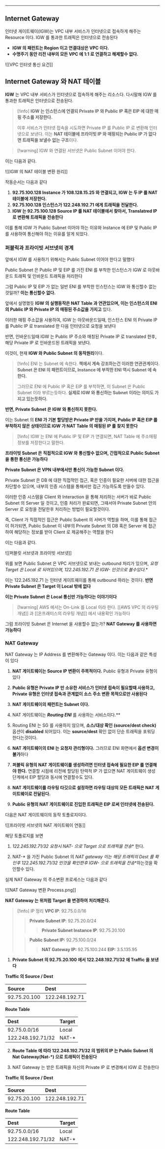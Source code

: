 
---

## Internet Gateway

인터넷 게이트웨이(IGW)는 VPC 내부 서비스가 인터넷으로 접속하게 해주는 Resource 이다.
IGW 를 통과한 트래픽은 인터넷으로 전송된다

- **IGW  의 패런트는 Region 이고 연결대상은 VPC 이다.**
- **수명주기 동안 리전 내부의 모든 VPC 에 1:1 로 연결하고 해제할수 없다.**

![[VPC 인터넷 통신 요건]]

## Internet Gateway 와 NAT 테이블

**IGW** 는 VPC 내부 서비스가 인터넷으로 접속하게 해주는 리소스다.
다시말해 IGW 를 통과한 트래픽은 인터넷으로 전송된다.

>[!info]
**IGW 는 인스턴스에 연결되 Private IP 와 Public IP 혹은 EIP 에 대한 매핑 주소를 저장한다.**
>
>이후 서비스가 인터넷 접속을 시도하면 Private IP 를 Public IP 로 변환해 인터넷으로 보낸다.
>이는 **NAT 테이블에 프라이빗 IP 와 매핑되는 Public IP 가 없다면 트래픽을 보낼수 없는 구조**이다.

>[!warning] IGW 와 연결된 서브넷은 Public Subnet 이어야 한다.

이는 다음과 같다.

![[IGW 의 NAT 테이블 변환 원리]]

작동순서는 다음과 같다

1. **92.75.100.128 Instance 가 108.128.15.25 와 연결되고, IGW 는 두 IP 를 NAT 테이블에 저장한다.**
2. **92.75.100.128 인스턴스가 122.248.192.71 에게 트래픽을 전달한다.**
3. **IGW 는 92.75.100.128 Source IP 를 NAT 테이블에서 찾아서, Translatred IP 로 변환해 트래픽을 전송한다**
 
이를 통해 IGW  가 Public Subnet 이어야 하는 이유와 Instance 에 EIP 및 Public IP 를 사용하여 통신해야 하는 이유를 알게 되었다.

### 퍼블릭과 프라이빗 서브넷의 경계

앞에서 IGW 를 사용하기 위해서는 Public Subnet 이어야 한다고 말했다

Public Subnet 은 Public IP 및 EIP 를 가진 ENI 를 부착한 인스턴스가 IGW 로 아웃바운드 트래픽 및 인바운드 트래픽을 처리한다

그럼 Public IP 및 EIP 가 없는 일반 ENI 를 부착한 인스턴스는 IGW 와 통신할수 없는것일까?
**이는 통신할수 없다.** 

앞에서 설명했듯 **IGW 의 실행동작은 NAT Table 과 연관있으며, 이는 인스턴스의 ENI 의 Public IP 와 Private IP 의 매핑된 주소값을 가지고** 있다.

이러한 매핑 주소값을 사용하여, IGW 는 아웃바운드일때, 인스턴스 ENI 의 Private IP 를 Public IP 로 translated 한 다음 인터넷으로 요청을 보낸다

반면, 인바운드일때 IGW 는 Public IP 주소와 매칭된 Private IP 로 translated 한후, 해당 Private IP 로 인바운드된 트래픽을 보낸다. 

이것이, 현재 **IGW 와 Public Subnet 의 동작원리**이다.

> [!info] ENI 는 Subnet 에 속한다.
> **책에서 계속 강조하는건 이러한 연관관계이다. Subnet 은 ENI 의 패런트이므로, Instance 에 부착한 ENI 역시 Subnet 에 속한다.**
> 
> 그러므로 ENI 에 Public IP 혹은 EIP 를 부착하면, 이 Subnet 은 Public Subnet 이라 부르는듯하다.
> **실제로 IGW 와 통신하는 Subnet 이라는 의미도 가지고 있는듯하다.**

**반면, Private Subnet 은 IGW 와 통신하지 못한다.**

이는 Subnet 의 **ENI 가 기본 할당받은 Private IP 만을 가지며, Public IP 혹은 EIP 를 부착하지 않은 상태이므로 IGW 가 NAT Table 의 매핑된 IP 를 찾지 못한다**

>[!info] IGW 는 ENI 에 Public IP 및 EIP 가 연결되면, NAT Table 에 주소매핑 정보를 저장한다고 말한다.

**프라이빗 Subnet 은 직접적으로 IGW 와 통신할수 없으며, 간접적으로 Public Subnet 을 통한 통신은 가능하다**

**Private Subnet 은 VPN 내부에서만 통신이 가능한 Subnet 이다.**

Private Subnet 은 DB 에 대한 직접적인 접근, 혹은 인증이 필요한 서버에 대한 접근을 차단할수 있으며, 내부의 인증 시스템을 통해서만 접근 가능하도록 만들수 있다.

이러한 인증 시스템을 Client 와 Interaction 을 통해 처리하는 서버가 바로 Public Subnet 의 Server 일 것이고, 인증 처리가 완료되면, 그때서야 Private Subnet 안의 Server 로 요청을 전달한후 처리하는 방법이 필요할것이다.

즉, Client 가 직접적인 접근은 Public Subent 의 서버가 역할을 하며, 이를 통해 접근이 허가되면, Public Subnet 이 내부의 Private Subnet 의 DB 혹은 Server 에 접근하여 해당하는 정보를 받아 Client 로 제공해주는 역할을 한다

이는 다음과 같다.

![[퍼블릿 서브넷과 프라이빗 서브넷]]

위를 보면 Public Subnet 은 VPC 서브넷으로 보내는 outbound 처리가 있으며, **요청 Target 은 Local 로 되어있으며, 122.245.192.71 은 IGW-* 인것으로 볼수있다.**

이는 122.245.192.71 는 인터넷 게이트웨이를 통해 outbound 하라는 것이다.
**반면 Private Subnet 은 Target 이 Local 밖에 없다**

**이는 Private Subnet 은 Local 통신만 가능하다는 이야기이다**

>[!warning] AWS 에서는 On-Link 를 Local 이라 한다. 
>[[AWS VPC 의 라우팅 개념]] 과 [[온프래미스의 라우팅 개념]] 에서 내용확인 가능하다

 그럼 프라이빗 Subnet 은 Internet 을 사용할수 없는가?
**NAT Gateway 를 사용하면 가능하다**

### NAT Gateway

NAT Gateway  는 IP Address 를 변환해주는 Gateway 이다.
이는 다음과 같은 특성이 있다

1. **NAT 게이트웨이는 Source IP 변환이 주목적이다.**
	Public 유형과 Private 유형이 있다
	
2. **Public 유형은 Private IP 만 소유한 서비스가 인터넷 접속이 필요할때 사용하고, Private 유형은 인터넷 접속과 관계없이 소스 주소 변환 목적으로만 사용된다**

3. **NAT 게이트웨이의 패런트는 Subnet 이다.**

4. NAT 게이트웨이는 ***Routing ENI*** 를 사용하는 서비스이다.**

5. Routing ENI 는 SG 를 사용하지 않으며, **소스/대상 확인** **(source/dest check)** 옵션이 **disabled** 되어있다. 이는 **source/dest** 확인 없이 단순 트래픽을 포워딩 한다는것이다.

6. **NAT 게이트웨이의 ENI 는 요청자 관리형이다.** 그러므로 ENI 화면에서 **옵션 변경이 불가**하다

7. **퍼블릭 유형의 NAT 게이트웨이를 생성하려면 인터넷 접속에 필요한 EIP 를 연결해야 한다.**
	연결할 시점에 리전에 할당된 탄력적 IP 가 없으면 NAT 게이트웨이 생성 단계에서 EIP 할당과 동시에 연결할수도 있다.

8. **NAT 게이트웨이를 라우팅 타깃으로 설정하면 라우팅 대상의 모든 트래픽은 NAT 게이트웨이로 전달된다.**

9. **Public 유형의 NAT 게이트웨이로 진입한 트래픽은 EIP 로써 인터넷에 전송된다.**

다음은 NAT 게이트웨이의 동작 토폴로지이다.

![[프라이빗 서브넷의 NAT 게이트웨이 연동]]

해당 토폴로지를 보면 

1. **122.245.192.71/32 요청시 NAT-* 으로 Target 으로 트래픽을 전송** 한다.

2.  NAT-* 을 가진 Public Subnet 의 **NAT gateway 이는 해당 트래픽의 Dest 를 확인후 122.245.192.71/32 인것을 확인한후 IGW-* 으로 트래픽을 전송**하는것을 확인할수 있다.

실제 NAT Gateway 의 주소변환 프로세스는 다음과 같다

![[NAT Gateway 변환 Process.png]]

**NAT Gateway 는 위처럼 Target 을 변경하여 처리해준다.**

>[!info] IP 정리
>**VPC IP**: 92.75.0.0/16
>>**Private Subnet IP**: 92.75.20.0/24
>>>**Private Subnet Instance IP**: 92.75.20.100
>
>>**Public Subnet IP:** 92.75.100.0/24
>>>**NAT Gateway IP:** 92.75.100.244
>>>**EIP:** 3.5.135.95

1. **Private Subnet 의 92.75.20.100 에서 122.248.192.71/32 에 Traffic 을 보낸다**

**Traffic 의 Source / Dest**

| Source       | Dest           |
| :----------- | :------------- |
| 92.75.20.100 | 122.248.192.71 |

**Route Table**

| Dest              | Target |
| :---------------- | :----- |
| 92.75.0.0/16      | Local  |
| 122.248.192.71/32 | NAT-*  |

2.  **Route Table 에 따라 122.248.192.71/32 의 범위의 IP 는 Public Subnet 의 Nat Gateway(Nat-\*) 으로  트래픽이 전송된다**

3. NAT Gateway 는 받은 트래픽을 자신의 Private IP 로 변경해서 IGW 로 전송한다

**Traffic 의 Source / Dest**

| Source       | Dest           |
| :----------- | :------------- |
| 92.75.20.100 | 122.248.192.71 |

**Route Table**

| Dest              | Target |
| :---------------- | :----- |
| 92.75.0.0/16      | Local  |
| 122.248.192.71/32 | NAT-*  |
